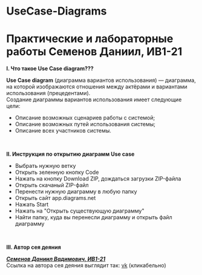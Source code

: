 <h1>UseCase-Diagrams</h1> 
<h1>Практические и лабораторные работы Семенов Даниил, ИВ1-21</h1> 

<p><b>I. Что такое Use Case diagram??? </b></p>
<b>Use Case diagram</b> (диаграмма вариантов использования) — диаграмма, на которой изображаются отношения между актёрами и вариантами использования (прецедентами).<br>
Создание диаграммы вариантов использования имеет следующие цели:
<ul>
  <li>Описание возможных сценариев работы с системой;</li>
  <li>Описание возможных путей использования системы;</li>
  <li>Описание всех участников системы.</li></ul>
<br>   
<p><b>II. Инструкция по открытию диаграмм Use case </b></p>
<ul>
  <li>Выбрать нужную ветку </li>
  <li>Открыть зеленную кнопку Code</li>
  <li>Нажать на кнопку Download ZIP, дождаться загрузки ZIP-файла</li>
  <li>Открыть скачаный ZIP-файл</li>
  <li>Перенести нужную диаграмму в любую папку</li>
  <li>Открыть сайт app.diagrams.net</li>
  <li>Нажать Start</li>
  <li>Нажать на "Открыть существующую диаграмму"</li>
  <li>Найти папку, куда вы перенесли диаграмму и открыть файл диаграмму</li></ul>
<br>   
<p><b>III. Автор сея деяния </b></p>
<b><i><u>Семенов Даниил Вадимович, ИВ1-21</u></i></b> <br>
Ссылка на автора сея деяния выглядит так:
<a href="https://vk.com/semendaniel">vk</a> (кликабельно)
